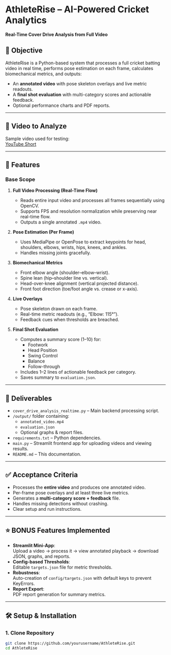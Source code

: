 # AthleteRise – AI-Powered Cricket Analytics  
**Real-Time Cover Drive Analysis from Full Video**

## 📌 Objective
AthleteRise is a Python-based system that processes a full cricket batting video in real time, performs pose estimation on each frame, calculates biomechanical metrics, and outputs:

- An **annotated video** with pose skeleton overlays and live metric readouts.
- A **final shot evaluation** with multi-category scores and actionable feedback.
- Optional performance charts and PDF reports.

---

## 🎯 Video to Analyze
Sample video used for testing:  
[YouTube Short](https://youtube.com/shorts/vSX3IRxGnNY)

---

## 🚀 Features

### **Base Scope**
1. **Full Video Processing (Real-Time Flow)**
   - Reads entire input video and processes all frames sequentially using OpenCV.
   - Supports FPS and resolution normalization while preserving near real-time flow.
   - Outputs a single annotated `.mp4` video.

2. **Pose Estimation (Per Frame)**
   - Uses MediaPipe or OpenPose to extract keypoints for head, shoulders, elbows, wrists, hips, knees, and ankles.
   - Handles missing joints gracefully.

3. **Biomechanical Metrics**
   - Front elbow angle (shoulder–elbow–wrist).
   - Spine lean (hip–shoulder line vs. vertical).
   - Head-over-knee alignment (vertical projected distance).
   - Front foot direction (toe/foot angle vs. crease or x-axis).

4. **Live Overlays**
   - Pose skeleton drawn on each frame.
   - Real-time metric readouts (e.g., “Elbow: 115°”).
   - Feedback cues when thresholds are breached.

5. **Final Shot Evaluation**
   - Computes a summary score (1–10) for:
     - Footwork
     - Head Position
     - Swing Control
     - Balance
     - Follow-through
   - Includes 1–2 lines of actionable feedback per category.
   - Saves summary to `evaluation.json`.

---

## 📂 Deliverables
- `cover_drive_analysis_realtime.py` – Main backend processing script.
- `/output/` folder containing:
  - `annotated_video.mp4`
  - `evaluation.json`
  - Optional graphs & report files.
- `requirements.txt` – Python dependencies.
- `main.py` – Streamlit frontend app for uploading videos and viewing results.
- `README.md` – This documentation.

---

## ✅ Acceptance Criteria
- Processes the **entire video** and produces one annotated video.
- Per-frame pose overlays and at least three live metrics.
- Generates a **multi-category score + feedback** file.
- Handles missing detections without crashing.
- Clear setup and run instructions.

---

## ⭐ BONUS Features Implemented
- **Streamlit Mini-App**:  
  Upload a video → process it → view annotated playback → download JSON, graphs, and reports.
- **Config-based Thresholds**:  
  Editable `targets.json` file for metric thresholds.
- **Robustness**:  
  Auto-creation of `config/targets.json` with default keys to prevent KeyErrors.
- **Report Export**:  
  PDF report generation for summary metrics.

---

## 🛠️ Setup & Installation

### 1. Clone Repository
```bash
git clone https://github.com/yourusername/AthleteRise.git
cd AthleteRise
